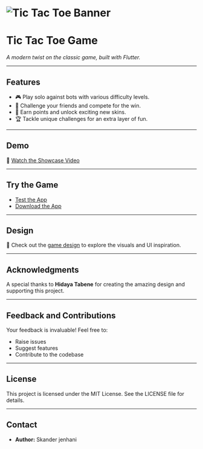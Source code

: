 # ![Tic Tac Toe Banner](https://github.com/user-attachments/assets/ec186e3e-3e82-41fb-ba47-401b790f6b73)

# **Tic Tac Toe Game**  
*A modern twist on the classic game, built with Flutter.*

---

## **Features**  
- 🎮 Play solo against bots with various difficulty levels.  
- 👥 Challenge your friends and compete for the win.  
- 💎 Earn points and unlock exciting new skins.  
- 🏆 Tackle unique challenges for an extra layer of fun.  

---

## **Demo**  
🎥 [Watch the Showcase Video](https://www.youtube.com/shorts/d5HXhgMxbuE)  

---

## **Try the Game**  
- [Test the App](https://appetize.io/app/b_yr6s6wjbz5f2ubhz3qkh3rr72y)  
- [Download the App](https://drive.google.com/file/d/1DQKmPBtXp__hqZTjfz3q3zeMXkPIB7_V/view?usp=sharing)  

---

## **Design**  
🎨 Check out the [game design](https://www.figma.com/design/bUAEiBJAbt4wsFhV2dXAOy/Tic-Tac-Toe?node-id=504-75&t=0mAwmvkDj4Z87xJv-1) to explore the visuals and UI inspiration.  

---

## **Acknowledgments**  
A special thanks to **Hidaya Tabene** for creating the amazing design and supporting this project.  

---

## **Feedback and Contributions**  
Your feedback is invaluable! Feel free to:  
- Raise issues  
- Suggest features  
- Contribute to the codebase  

---

## **License**  
This project is licensed under the MIT License. See the LICENSE file for details.  

---

## **Contact**  
- **Author:** Skander jenhani 
